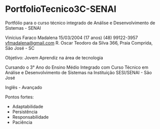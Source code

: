 # PortfolioTecnico3C-SENAI
Portfólio para o curso técnico integrado de Análise e Desenvolvimento de Sistemas - SENAI

Vinícius Faraco Madalena
15/03/2004 (17 anos)
(48) 99122-3957
vfmadalena@gmail.com
R. Oscar Teodoro da Silva 366, Praia Comprida, São José - SC

Objetivo: Jovem Aprendiz na área de tecnologia

Cursando o 3° Ano do Ensino Médio Integrado com Curso Técnico em Análise e Desenvolvimento de Sistemas na Instituição SESI/SENAI - São José

Inglês - Avançado

Pontos fortes:
- Adaptabilidade
- Persistência
- Responsabilidade
- Paciência
